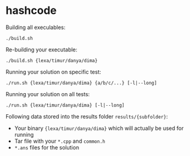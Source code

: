# hashcode

Building all execulables:

```
./build.sh
```

Re-building your executable:
```
./build.sh {lexa/timur/danya/dima}
```

Running your solution on specific test:

```
./run.sh {lexa/timur/danya/dima} {a/b/c/...} [-l|--long]
```

Running your solution on all tests:

```
./run.sh {lexa/timur/danya/dima} [-l|--long]
```

Following data stored into the results folder `results/{subfolder}`:
* Your binary `{lexa/timur/danya/dima}` which will actually be used for running
* Tar file with your `*.cpp` and `common.h`
* `*.ans` files for the solution
